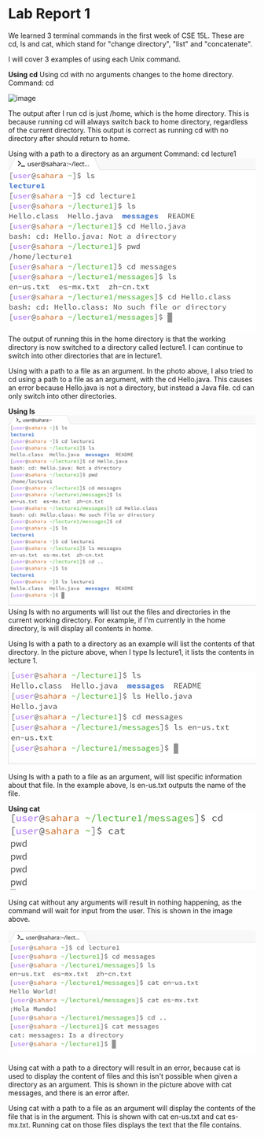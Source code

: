 # **Lab Report 1**
We learned 3 terminal commands in the first week of CSE 15L. These are cd, ls and cat, which stand for "change directory", "list" and "concatenate".

I will cover 3 examples of using each Unix command.

**Using cd**
Using cd with no arguments changes to the home directory.
Command: cd

![image](https://github.com/kevinkchen1/cse15l-lab-reports/assets/108315438/8abad140-7b3b-4e81-a1fb-00a13f9b1dd2)

The output after I run cd is just /home, which is the home directory. This is because running cd will always switch back to home directory, regardless of the current directory. This output is correct as running cd with no directory after should return to home.

Using with a path to a directory as an argument
Command: cd lecture1
![Image](img2.jpg)
The output of running this in the home directory is that the working directory is now switched to a directory called lecture1. I can continue to switch into other directories that are in lecture1.

Using with a path to a file as an argument.
In the photo above, I also tried to cd using a path to a file as an argument, with the cd Hello.java. This causes an error because Hello.java is not a directory, but instead a Java file. cd can only switch into other directories.


**Using ls**
![Image](img3.jpg)
Using ls with no arguments will list out the files and directories in the current working directory. For example, if I'm currently in the home directory, ls will display all contents in home.

Using ls with a path to a directory as an example will list the contents of that directory. In the picture above, when I type ls lecture1, it lists the contents in lecture 1.


![Image](img4.jpg)

Using ls with a path to a file as an argument, will list specific information about that file. In the example above, ls en-us.txt outputs the name of the file.

**Using cat**
![Image](img5.jpg)

Using cat without any arguments will result in nothing happening, as the command will wait for input from the user. This is shown in the image above.

![Image](img6.jpg)

Using cat with a path to a directory will result in an error, because cat is used to display the content of files and this isn't possible when given a directory as an argument. This is shown in the picture above with cat messages, and there is an error after.


Using cat with a path to a file as an argument will display the contents of the file that is in the argument. This is shown with cat en-us.txt and cat es-mx.txt. Running cat on those files displays the text that the file contains.
